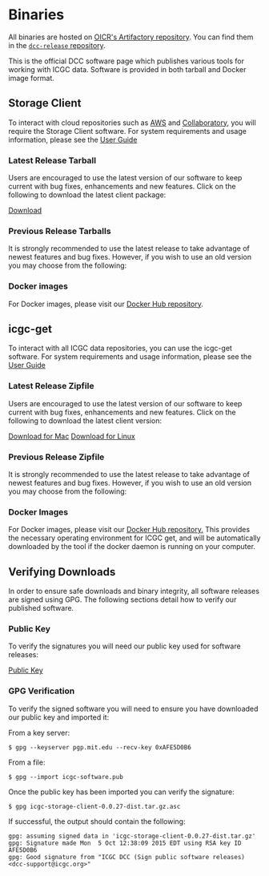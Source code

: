 # Binaries

All binaries are hosted on [OICR's Artifactory repository](https://artifacts.oicr.on.ca/artifactory). You can find them in the [`dcc-release` repository](https://artifacts.oicr.on.ca/artifactory/simple/dcc-release/org/icgc/dcc/).


This is the official DCC software page which publishes various tools for working with ICGC data. Software is provided in both tarball and Docker image format.


## Storage Client 

To interact with cloud repositories such as [AWS](/icgc-in-the-cloud/aws/) and [Collaboratory]("/icgc-in-the-cloud/collaboratory/"), you will require the Storage Client software. For system requirements and usage information, please see the [User Guide](href="http://docs.icgc.org/cloud/guide/)

### Latest Release Tarball

Users are encouraged to use the latest version of our software to keep current with bug fixes, enhancements and new features. Click on the following to download the latest client package:

[Download](https://dcc.icgc.org/api/v1/ui/software/icgc-storage-client/latest)

### Previous Release Tarballs

It is strongly recommended to use the latest release to take advantage of newest features and bug fixes.
However, if you wish to use an old version you may choose from the following:

<!-- <storage-versions></storage-versions> -->
<versions-table client-type="0"></versions-table>

### Docker images 

For Docker images, please visit our [Docker Hub repository](https://hub.docker.com/r/icgc/icgc-storage-client/).

## icgc-get

To interact with all ICGC data repositories, you can use the icgc-get software. For system requirements and usage information, please see the [User Guide](/cloud/icgc-get/)

### Latest Release Zipfile
Users are encouraged to use the latest version of our software to keep current with bug fixes, enhancements and new features. Click on the following to download the latest client version:

[Download for Mac](https://dcc.icgc.org/api/v1/ui/software/icgc-get/osx/latest) [Download for Linux](https://dcc.icgc.org/api/v1/ui/software/icgc-get/linux/latest)

### Previous Release Zipfile

It is strongly recommended to use the latest release to take advantage of newest features and bug fixes.  However, if you wish to use an old version you may choose from the following:

<!-- <icgc-get-versions></icgc-get-versions> -->

<versions-table client-type="1"></versions-table>

### Docker Images

For Docker images, please visit our [Docker Hub repository.](https://hub.docker.com/r/icgc/icgc-get/)  This provides the necessary operating environment for ICGC get, and will be automatically downloaded by the tool if the docker daemon is running on your computer.

## Verifying Downloads

In order to ensure safe downloads and binary integrity, all software releases are signed using GPG. The following sections detail how to verify our published software.

### Public Key

To verify the signatures you will need our public key used for software releases:

[Public Key](https://dcc.icgc.org/api/v1/ui/software/key)

### GPG Verification

To verify the signed software you will need to ensure you have downloaded our public key and imported it:

From a key server: 

```
$ gpg --keyserver pgp.mit.edu --recv-key 0xAFE5D0B6
```
From a file:

```
$ gpg --import icgc-software.pub
```
Once the public key has been imported you can verify the signature:

```
$ gpg icgc-storage-client-0.0.27-dist.tar.gz.asc
```
If successful, the output should contain the following:
            
```
gpg: assuming signed data in 'icgc-storage-client-0.0.27-dist.tar.gz'
gpg: Signature made Mon  5 Oct 12:38:09 2015 EDT using RSA key ID AFE5D0B6
gpg: Good signature from "ICGC DCC (Sign public software releases) <dcc-support@icgc.org>"
```
            

